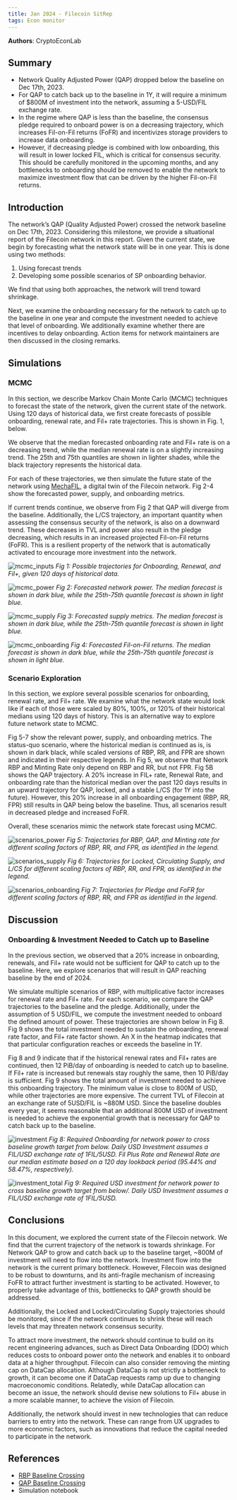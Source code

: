 ```yaml
---
title: Jan 2024 - Filecoin SitRep
tags: Econ monitor
---
```


**Authors**: CryptoEconLab

## Summary
- Network Quality Adjusted Power (QAP) dropped below the baseline on Dec 17th, 2023.
- For QAP to catch back up to the baseline in 1Y, it will require a minimum of $800M of investment into the network, assuming a 5-USD/FIL exchange rate.
- In the regime where QAP is less than the baseline, the consensus pledge required to onboard power is on a decreasing trajectory, which increases Fil-on-Fil returns (FoFR) and incentivizes storage providers to increase data onboarding.
- However, if decreasing pledge is combined with low onboarding, this will result in lower locked FIL, which is critical for consensus security. This should be carefully monitored in the upcoming months, and any bottlenecks to onboarding should be removed to enable the network to maximize investment flow that can be driven by the higher Fil-on-Fil returns.


## Introduction
The network’s QAP (Quality Adjusted Power) crossed the network baseline on Dec 17th, 2023. Considering this milestone, we provide a situational report of the Filecoin network in this report. Given the current state, we begin by forecasting what the network state will be in one year. This is done using two methods:
1. Using forecast trends
2. Developing some possible scenarios of SP onboarding behavior.

We find that using both approaches, the network will trend toward shrinkage.

Next, we examine the onboarding necessary for the network to catch up to the baseline in one year and compute the investment needed to achieve that level of onboarding. We additionally examine whether there are incentives to delay onboarding. Action items for network maintainers are then discussed in the closing remarks. 



## Simulations

### MCMC

In this section, we describe Markov Chain Monte Carlo (MCMC) techniques to forecast the state of the network, given the current state of the network.  Using 120 days of historical data, we first create forecasts of possible onboarding, renewal rate, and Fil+ rate trajectories.  This is shown in Fig. 1, below.

We observe that the median forecasted onboarding rate and Fil+ rate is on a decreasing trend, while the median renewal rate is on a slightly increasing trend. The 25th and 75th quantiles are shown in lighter shades, while the black trajectory represents the historical data.

For each of these trajectories, we then simulate the future state of the network using [MechaFIL](https://github.com/celtd/mechafil-jax), a digital twin of the Filecoin network. Fig 2-4 show the forecasted power, supply, and onboarding metrics.

If current trends continue, we observe from Fig 2 that QAP will diverge from the baseline. Additionally, the L/CS trajectory, an important quantity when assessing the consensus security of the network, is also on a downward trend. These decreases in TVL and power also result in the pledge decreasing, which results in an increased projected Fil-on-Fil returns (FoFR).  This is a resilient property of the network that is automatically activated to encourage more investment into the network.

![mcmc_inputs](https://hackmd.io/_uploads/Sk5VoOEF6.png)
*Fig 1: Possible trajectories for Onboarding, Renewal, and Fil+, given 120 days of historical data.*

![mcmc_power](https://hackmd.io/_uploads/rJsTc_4ta.png)
*Fig 2: Forecasted network power.  The median forecast is shown in dark blue, while the 25th-75th quantile forecast is shown in light blue.*

![mcmc_supply](https://hackmd.io/_uploads/By3W30IYa.png)
*Fig 3: Forecasted supply metrics. The median forecast is shown in dark blue, while the 25th-75th quantile forecast is shown in light blue.*

![mcmc_onboarding](https://hackmd.io/_uploads/BJHRquVtT.png)
*Fig 4: Forecasted Fil-on-Fil returns. The median forecast is shown in dark blue, while the 25th-75th quantile forecast is shown in light blue.*

### Scenario Exploration
In this section, we explore several possible scenarios for onboarding, renewal rate, and Fil+ rate. We examine what the network state would look like if each of those were scaled by 80%, 100%, or 120% of their historical medians using 120 days of history. This is an alternative way to explore future network state to MCMC. 

Fig 5-7 show the relevant power, supply, and onboarding metrics. The status-quo scenario, where the historical median is continued as is, is shown in dark black, while scaled versions of RBP, RR, and FPR are shown and indicated in their respective legends. In Fig 5, we observe that Network RBP and Minting Rate only depend on RBP and RR, but not FPR. Fig 5B shows the QAP trajectory. A 20% increase in FIL+ rate, Renewal Rate, and onboarding rate than the historical median over the past 120 days results in an upward trajectory for QAP, locked, and a stable L/CS (for 1Y into the future). However, this 20% increase in all onboarding engagement (RBP, RR, FPR) still results in QAP being below the baseline. Thus, all scenarios result in decreased pledge and increased FoFR.

Overall, these scenarios mimic the network state forecast using MCMC.

![scenarios_power](https://hackmd.io/_uploads/SJDYsO4Fa.png)
*Fig 5: Trajectories for RBP, QAP, and Minting rate for different scaling factors of RBP, RR, and FPR, as identified in the legend.*

![scenarios_supply](https://hackmd.io/_uploads/S10Ksu4Yp.png)
*Fig 6: Trajectories for Locked, Circulating Supply, and L/CS for different scaling factors of RBP, RR, and FPR, as identified in the legend.*

![scenarios_onboarding](https://hackmd.io/_uploads/H1bcjdNKa.png)
*Fig 7: Trajectories for Pledge and FoFR for different scaling factors of RBP, RR, and FPR as identified in the legend.*

## Discussion

### Onboarding & Investment Needed to Catch up to Baseline
In the previous section, we observed that a 20% increase in onboarding, renewals, and Fil+ rate would not be sufficient for QAP to catch up to the baseline. Here, we explore scenarios that will result in QAP reaching baseline by the end of 2024. 

We simulate multiple scenarios of RBP, with multiplicative factor increases for renewal rate and Fil+ rate. For each scenario, we compare the QAP trajectories to the baseline and the pledge.  Additionally, under the assumption of 5 USD/FIL, we compute the investment needed to onboard the defined amount of power.  These trajectories are shown below in Fig 8. Fig 9 shows the total investment needed to sustain the onboarding, renewal rate factor, and Fil+ rate factor shown.  An X in the heatmap indicates that that particular configuration reaches or exceeds the baseline in 1Y.

Fig 8 and 9 indicate that if the historical renewal rates and Fil+ rates are continued, then 12 PiB/day of onboarding is needed to catch up to baseline.  If Fil+ rate is increased but renewals stay roughly the same, then 10 PiB/day is sufficient.  Fig 9 shows the total amount of investment needed to achieve this onboarding trajectory.  The minimum value is close to 800M of USD, while other trajectories are more expensive. The current TVL of Filecoin at an exchange rate of 5USD/FIL is ~880M USD. Since the baseline doubles every year, it seems reasonable that an additional 800M USD of investment is needed to achieve the exponential growth that is necessary for QAP to catch back up to the baseline.

![investment](https://hackmd.io/_uploads/HJE0s_VYp.png)
*Fig 8: Required Onboarding for network power to cross baseline growth target from below. Daily USD Investment assumes a FIL/USD exchange rate of 1FIL/5USD. Fil Plus Rate and Renewal Rate are our median estimate based on a 120 day lookback period (95.44% and 58.47%, respectively).*

![investment_total](https://hackmd.io/_uploads/ryXUh0IKa.png)
*Fig 9: Required USD investment for network power to cross baseline growth target from below/. Daily USD Investment assumes a FIL/USD exchange rate of 1FIL/5USD.*


## Conclusions
In this document, we explored the current state of the Filecoin network.  We find that the current trajectory of the network is towards shrinkage. For Network QAP to grow and catch back up to the baseline target, ~800M of investment will need to flow into the network. Investment flow into the network is the current primary bottleneck.  However, Filecoin was designed to be robust to downturns, and its anti-fragile mechanism of increasing FoFR to attract further investment is starting to be activated. However, to properly take advantage of this, bottlenecks to QAP growth should be addressed.

Additionally, the Locked and Locked/Circulating Supply trajectories should be monitored, since if the network continues to shrink these will reach levels that may threaten network consensus security. 

To attract more investment, the network should continue to build on its recent engineering advances, such as Direct Data Onboarding (DDO) which reduces costs to onboard power onto the network and enables it to onboard data at a higher throughput. Filecoin can also consider removing the minting cap on DataCap allocation. Although DataCap is not strictly a bottleneck to growth, it can become one if DataCap requests ramp up due to changing macroeconomic conditions. Relatedly, while DataCap allocation can become an issue, the network should devise new solutions to Fil+ abuse in a more scalable manner, to achieve the vision of Filecoin.

Additionally, the network should invest in new technologies that can reduce barriers to entry into the network. These can range from UX upgrades to more economic factors, such as innovations that reduce the capital needed to participate in the network. 

## References
- [RBP Baseline Crossing](https://hackmd.io/@cryptoecon/BkytBgbIs?type=view)
- [QAP Baseline Crossing](https://hackmd.io/@cryptoecon/SkICuaJK2?type=view)
- Simulation notebook
